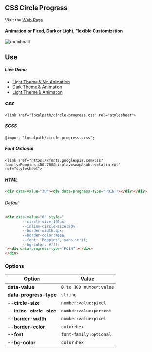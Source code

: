 ## CSS Circle Progress

Visit the [Web Page](https://ozdalgic.github.io/CSS-Progress-Circle/)
    
#### Animation or Fixed, Dark or Light, Flexible Customization
![thumbnail](https://raw.githubusercontent.com/ozdalgic/CSS-Progress-Circle/master/example/assets/img/thumbnail.png)

## Use
##### Live Demo
- [Light Theme & No Animation](https://codepen.io/ozdalgic/pen/abOoBoV)
- [Dark Theme & Animation](https://codepen.io/ozdalgic/pen/ZEGzpPB)
- [Light Theme & Animation](https://codepen.io/ozdalgic/pen/ZEGzpMO)

##### CSS
    <link href="localpath/circle-progress.css" rel="stylesheet">

##### SCSS
    @import "localpath/circle-progress.scss";

##### Font Optional
    <link href="https://fonts.googleapis.com/css?family=Poppins:400,700&display=swap&subset=latin-ext" rel="stylesheet">

##### HTML
```html
<div data-value="30"><div data-progress-type="POINT"></div></div>
```

###### Default
```html
<div data-value="0" style="
        --circle-size:100px;
        --inline-circle-size:80%;
        --border-width:5px;
        --border-color:#eee;
        --font: 'Poppins', sans-serif;
        --bg-color: #fff;
"><div data-progress-type="POINT"></div>
</div> 
```

### Options

Option | Value
--- | --- 
**data-value** | `0 to 100 number:value`
**data-progress-type** | `string`
**--circle-size** | `number:value:pixel`
**--inline-circle-size** | `number:value:percent` 
**--border-width** | `number:value:pixel`
**--border-color** | `color:hex`
**--font** | `font-family:optional`
**--bg-color** | `color:hex`
